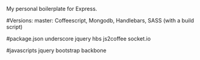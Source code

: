 My personal boilerplate for Express.

#Versions:
master: Coffeescript, Mongodb, Handlebars, SASS (with a build script)

#package.json
underscore
jquery
hbs
js2coffee
socket.io

#javascripts
jquery
bootstrap
backbone
